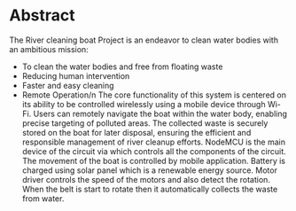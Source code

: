 # Abstract 
The River cleaning boat Project is an endeavor to clean water bodies with an ambitious mission:
* To clean the water bodies and free from floating waste 
* Reducing human intervention 
* Faster and easy cleaning 
* Remote Operation/n
The core functionality of this system is centered on its ability to be controlled wirelessly using a mobile 
device through Wi-Fi. Users can remotely navigate the boat within the water body, enabling precise 
targeting of polluted areas. The collected waste is securely stored on the boat for later disposal, ensuring 
the efficient and responsible management of river cleanup efforts. NodeMCU is the main device of the 
circuit via which controls all the components of the circuit. The movement of the boat is controlled by 
mobile application. Battery is charged using solar panel which is a renewable energy source. Motor driver 
controls the speed of the motors and also detect the rotation. When the belt is start to rotate then it 
automatically collects the waste from water.
